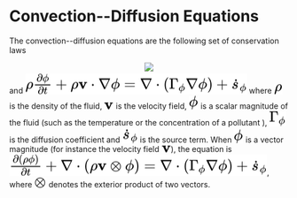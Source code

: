 # Convection--Diffusion Equations

The convection--diffusion equations are the following set of conservation laws <!-- $$\frac{\partial \rho}{\partial t} + \nabla \cdot (\rho \mathbf{v}) = 0$$ --> 

<div align="center"><img style="background: white;" src="svg\x93lpg0NLO.svg"></div> and <!-- $\rho \frac{\partial \phi}{\partial t} + \rho \mathbf{v} \cdot \nabla \phi = \nabla \cdot \left( \Gamma_\phi \nabla \phi \right) + \dot{s}_\phi$ --> <img style="transform: translateY(0.1em); background: white;" src="svg\3OfZsrYXnd.svg"> where <!-- $\rho$ --> <img style="transform: translateY(0.1em); background: white;" src="svg\gRIao2DtGe.svg"> is the density of the fluid, <!-- $\mathbf{v}$ --> <img style="transform: translateY(0.1em); background: white;" src="svg\O3MV4ykOFB.svg"> is the velocity field, <!-- $\phi$ --> <img style="transform: translateY(0.1em); background: white;" src="svg\KkstRiRZF3.svg"> is a scalar magnitude of the fluid (such as the temperature or the concentration of a pollutant ), <!-- $\Gamma_\phi$ --> <img style="transform: translateY(0.1em); background: white;" src="svg\a1YrBZPl7O.svg"> is the diffusion coefficient and <!-- $\dot{s}_\phi$ --> <img style="transform: translateY(0.1em); background: white;" src="svg\mBOm3dqfos.svg"> is the source term. When <!-- $\phi$ --> <img style="transform: translateY(0.1em); background: white;" src="svg\m2GCAOQ6X9.svg"> is a vector magnitude (for instance the velocity field <!-- $\mathbf{v}$ --> <img style="transform: translateY(0.1em); background: white;" src="svg\Rnn2zlEPhD.svg">), the equation is <!-- $\frac{\partial(\rho \phi)}{\partial t} + \nabla \cdot (\rho \mathbf{v} \otimes \mathbf{\phi}) = \nabla \cdot \left( \Gamma_\phi \nabla \phi \right) + \dot{s}_\phi$ --> <img style="transform: translateY(0.1em); background: white;" src="svg\7U8X2RmXVl.svg">, where <!-- $\otimes$ --> <img style="transform: translateY(0.1em); background: white;" src="svg\crMmr22iKA.svg"> denotes the exterior product of two vectors.








